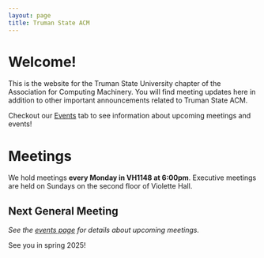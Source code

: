 ```yaml
---
layout: page
title: Truman State ACM
---
```


# Welcome!

This is the website for the Truman State University chapter of the Association for Computing Machinery. You will find meeting updates here in addition to other important announcements related to Truman State ACM. 

Checkout our [Events][EV] tab to see information about upcoming meetings and events!


# Meetings

We hold meetings **every Monday in VH1148 at 6:00pm**. Executive meetings are held on Sundays on the second floor of Violette Hall. 


## Next General Meeting

*See the [events page][EV] for details about upcoming meetings.*

See you in spring 2025! 




[EV]: {{site.baseurl}}/events/
[HT]: {{site.baseurl}}/hacktruman/
[GJ]: {{site.baseurl}}/gamejam/
[OF]: {{site.baseurl}}/order/